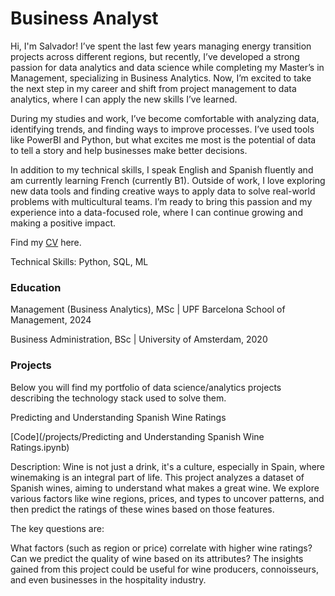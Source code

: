 # Business Analyst

Hi, I'm Salvador! I’ve spent the last few years managing energy transition projects across different regions, but recently, I’ve developed a strong passion for data analytics and data science while completing my Master’s in Management, specializing in Business Analytics. Now, I’m excited to take the next step in my career and shift from project management to data analytics, where I can apply the new skills I’ve learned.

During my studies and work, I’ve become comfortable with analyzing data, identifying trends, and finding ways to improve processes. I’ve used tools like PowerBI and Python, but what excites me most is the potential of data to tell a story and help businesses make better decisions.

In addition to my technical skills, I speak English and Spanish fluently and am currently learning French (currently B1). Outside of work, I love exploring new data tools and finding creative ways to apply data to solve real-world problems with multicultural teams. I’m ready to bring this passion and my experience into a data-focused role, where I can continue growing and making a positive impact.

Find my [CV](/assets/files/CV.pdf) here.

Technical Skills: Python, SQL, ML

### Education
Management (Business Analytics), MSc | UPF Barcelona School of Management, 2024

Business Administration, BSc | University of Amsterdam, 2020

### Projects

Below you will find my portfolio of data science/analytics projects describing the technology stack used to solve them.

Predicting and Understanding Spanish Wine Ratings

[Code](/projects/Predicting and Understanding Spanish Wine Ratings.ipynb)

Description: Wine is not just a drink, it's a culture, especially in Spain, where winemaking is an integral part of life. This project analyzes a dataset of Spanish wines, aiming to understand what makes a great wine. We explore various factors like wine regions, prices, and types to uncover patterns, and then predict the ratings of these wines based on those features.

The key questions are:

What factors (such as region or price) correlate with higher wine ratings?
Can we predict the quality of wine based on its attributes?
The insights gained from this project could be useful for wine producers, connoisseurs, and even businesses in the hospitality industry.

